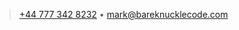 
> [+44 777 342 8232](tel:+447773428232) • [mark@bareknucklecode.com](mailto:mark@barekucklecode.com)  

